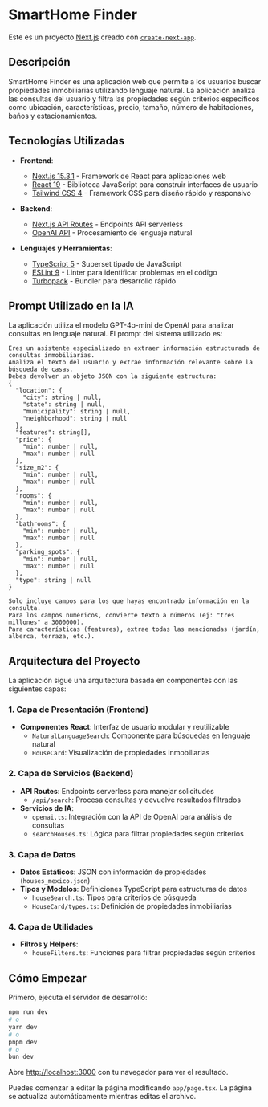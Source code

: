     
# SmartHome Finder

Este es un proyecto [Next.js](https://nextjs.org) creado con [`create-next-app`](https://nextjs.org/docs/app/api-reference/cli/create-next-app).

## Descripción

SmartHome Finder es una aplicación web que permite a los usuarios buscar propiedades inmobiliarias utilizando lenguaje natural. La aplicación analiza las consultas del usuario y filtra las propiedades según criterios específicos como ubicación, características, precio, tamaño, número de habitaciones, baños y estacionamientos.

## Tecnologías Utilizadas

- **Frontend**:
  - [Next.js 15.3.1](https://nextjs.org/) - Framework de React para aplicaciones web
  - [React 19](https://react.dev/) - Biblioteca JavaScript para construir interfaces de usuario
  - [Tailwind CSS 4](https://tailwindcss.com/) - Framework CSS para diseño rápido y responsivo

- **Backend**:
  - [Next.js API Routes](https://nextjs.org/docs/api-routes/introduction) - Endpoints API serverless
  - [OpenAI API](https://openai.com/) - Procesamiento de lenguaje natural

- **Lenguajes y Herramientas**:
  - [TypeScript 5](https://www.typescriptlang.org/) - Superset tipado de JavaScript
  - [ESLint 9](https://eslint.org/) - Linter para identificar problemas en el código
  - [Turbopack](https://turbo.build/pack) - Bundler para desarrollo rápido

## Prompt Utilizado en la IA

La aplicación utiliza el modelo GPT-4o-mini de OpenAI para analizar consultas en lenguaje natural. El prompt del sistema utilizado es:

```
Eres un asistente especializado en extraer información estructurada de consultas inmobiliarias.
Analiza el texto del usuario y extrae información relevante sobre la búsqueda de casas.
Debes devolver un objeto JSON con la siguiente estructura:
{
  "location": {
    "city": string | null,
    "state": string | null,
    "municipality": string | null,
    "neighborhood": string | null
  },
  "features": string[],
  "price": {
    "min": number | null,
    "max": number | null
  },
  "size_m2": {
    "min": number | null,
    "max": number | null
  },
  "rooms": {
    "min": number | null,
    "max": number | null
  },
  "bathrooms": {
    "min": number | null,
    "max": number | null
  },
  "parking_spots": {
    "min": number | null,
    "max": number | null
  },
  "type": string | null
}

Solo incluye campos para los que hayas encontrado información en la consulta.
Para los campos numéricos, convierte texto a números (ej: "tres millones" a 3000000).
Para características (features), extrae todas las mencionadas (jardín, alberca, terraza, etc.).
```

## Arquitectura del Proyecto

La aplicación sigue una arquitectura basada en componentes con las siguientes capas:

### 1. Capa de Presentación (Frontend)
- **Componentes React**: Interfaz de usuario modular y reutilizable
  - `NaturalLanguageSearch`: Componente para búsquedas en lenguaje natural
  - `HouseCard`: Visualización de propiedades inmobiliarias

### 2. Capa de Servicios (Backend)
- **API Routes**: Endpoints serverless para manejar solicitudes
  - `/api/search`: Procesa consultas y devuelve resultados filtrados
- **Servicios de IA**:
  - `openai.ts`: Integración con la API de OpenAI para análisis de consultas
  - `searchHouses.ts`: Lógica para filtrar propiedades según criterios

### 3. Capa de Datos
- **Datos Estáticos**: JSON con información de propiedades (`houses_mexico.json`)
- **Tipos y Modelos**: Definiciones TypeScript para estructuras de datos
  - `houseSearch.ts`: Tipos para criterios de búsqueda
  - `HouseCard/types.ts`: Definición de propiedades inmobiliarias

### 4. Capa de Utilidades
- **Filtros y Helpers**:
  - `houseFilters.ts`: Funciones para filtrar propiedades según criterios

## Cómo Empezar

Primero, ejecuta el servidor de desarrollo:

```bash
npm run dev
# o
yarn dev
# o
pnpm dev
# o
bun dev
```

Abre [http://localhost:3000](http://localhost:3000) con tu navegador para ver el resultado.

Puedes comenzar a editar la página modificando `app/page.tsx`. La página se actualiza automáticamente mientras editas el archivo.
